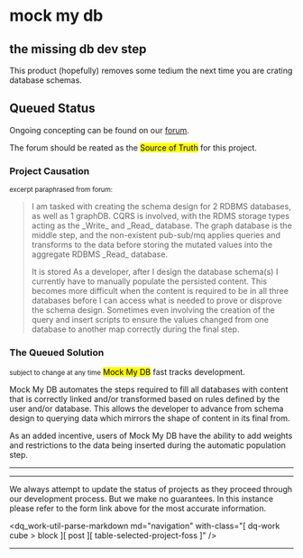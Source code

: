 <hgroup>
  <h1>mock my db</h1>
  <h2>the missing db dev step</h2>
</hgroup>

This product (hopefully) removes some tedium the next time you are crating database schemas.


## Queued Status
 Ongoing concepting can be found on our [forum](https://devigner.downquark.work/d/11-mock-my-db).

 The forum should be reated as the <mark>Source of Truth</mark> for this project.

### Project Causation
<p><small>excerpt paraphrased from forum:</small></p>
<blockquote><smaller>I am tasked with creating the schema design for 2 RDBMS databases, as well as 1 graphDB. CQRS is involved, with the RDMS storage types acting as the _Write_ and _Read_ database. The graph database is the middle step, and the non-existent pub-sub/mq applies queries and transforms to the data before storing the mutated values into the aggregate RDBMS _Read_ database.

It is stored As a developer, after I design the database schema(s) I currently have to manually populate the persisted content. This becomes more difficult when the content is required to be in all three databases before I can access what is needed to prove or disprove the schema design. Sometimes even involving the creation of the query and insert scripts to ensure the values changed from one database to another map correctly during the final step.</smaller></blockquote>

### The Queued Solution
<small>subject to change at any time</small>
<mark>Mock My DB</mark> fast tracks development.

Mock My DB automates the steps required to fill all databases with content that is correctly linked and/or transformed based on rules defined by the user and/or database. This allows the developer to advance from schema design to querying data which mirrors the shape of content in its final from.

As an added incentive, users of Mock My DB have the ability to add weights and restrictions to the data being inserted during the automatic population step.

<hr/><hr/>

We always attempt to update the status of projects as they proceed through our development process. But we make no guarantees. In this instance please refer to the form link above for the most accurate information.

<dq_work-util-parse-markdown
  md="navigation"
  with-class="[ dq-work cube > block ][ post ][ table-selected-project-foss ]" />

  ---